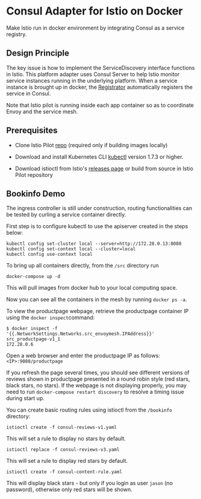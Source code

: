 # Consul Adapter for Istio on Docker

Make Istio run in docker environment by integrating Consul as a service registry.

## Design Principle

The key issue is how to implement the ServiceDiscovery interface functions in Istio. 
This platform adapter uses Consul Server to help Istio monitor service instances running in the underlying platform.
When a service instance is brought up in docker, the [Registrator](http://gliderlabs.github.io/registrator/latest/)
automatically registers the service in Consul.

Note that Istio pilot is running inside each app container so as to coordinate Envoy and the service mesh.

## Prerequisites

 * Clone Istio Pilot [repo](https://github.com/istio/pilot) (required only if building images locally)

 * Download and install Kubernetes CLI [kubectl](https://kubernetes.io/docs/tasks/tools/install-kubectl/) version
  1.7.3 or higher.
 
 * Download istioctl from Istio's [releases page](https://github.com/istio/istio/releases) or build from 
 source in Istio Pilot repository

## Bookinfo Demo

The ingress controller is still under construction, routing functionalities can be tested by curling a service container directly.

First step is to configure kubectl to use the apiserver created in the steps below:
 
```
kubectl config set-cluster local --server=http://172.28.0.13:8080
kubectl config set-context local --cluster=local
kubectl config use-context local
```

To bring up all containers directly, from the `/src` directory run 

    docker-compose up -d 

This will pull images from docker hub to your local computing space.

Now you can see all the containers in the mesh by running `docker ps -a`.

To view the productpage webpage, retrieve the productpage container IP using the `docker inspect`command:

```
$ docker inspect -f '{{.NetworkSettings.Networks.src_envoymesh.IPAddress}}' src_productpage-v1_1
172.28.0.6
``` 
 
Open a web browser and enter the productpage IP as follows: `<IP>:9080/productpage`

If you refresh the page several times, you should see different versions of reviews shown in productpage 
presented in a round robin style (red stars, black stars, no stars). If the webpage is not displaying properly,
you may need to run `docker-compose restart discovery` to resolve a timing issue during start up.

You can create basic routing rules using istioctl from the `/bookinfo` directory:

```
istioctl create -f consul-reviews-v1.yaml
```

This will set a rule to display no stars by default.

```
istioctl replace -f consul-reviews-v3.yaml
```

This will set a rule to display red stars by default.

```
istioctl create -f consul-content-rule.yaml
```

This will display black stars - but only if you login as user `jason` (no password), otherwise only red 
stars will be shown.